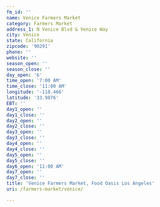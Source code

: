 ```yaml
---
fm_id: ''
name: Venice Farmers Market
category: Farmers Market
address_1: N Venice Blvd & Venice Way
city: Venice
state: California
zipcode: '90291'
phone: ''
website: ''
season_open: ''
season_close: ''
day_open: '6'
time_open: '7:00 AM'
time_close: '11:00 AM'
longitude: '-118.466'
latitude: '33.9876'
EBT: ''
day1_open: ''
day1_close: ''
day2_open: ''
day2_close: ''
day3_open: ''
day3_close: ''
day4_open: ''
day4_close: ''
day5_open: ''
day5_close: ''
day6_open: '11:00 AM'
day7_open: ''
day7_close: ''
title: 'Venice Farmers Market, Food Oasis Los Angeles'
uri: /farmers-market/venice/

---
```

